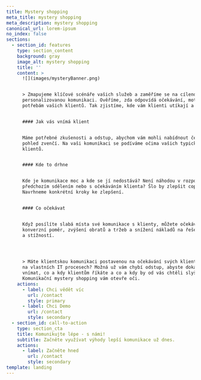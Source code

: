 ```yaml
---
title: Mystery shopping
meta_title: mystery shopping
meta_description: mystery shopping
canonical_url: lorem-ipsum
no_index: false
sections:
  - section_id: features
    type: section_content
    background: gray
    image_alt: mystery shopping
    title: ''
    content: >
      ![](images/mysteryBanner.png)


      > Zmapujeme klíčové scénáře vašich služeb a zaměříme se na cílenou,
      personalizovanou komunikaci. Ověříme, zda odpovídá očekávání, motivaci a
      potřebám vašich klientů. Tak zjistíme, kde vám klienti utíkají a proč.


      #### Jak vás vnímá klient


      Máme potřebné zkušenosti a odstup, abychom vám mohli nabídnout čerstvý
      pohled zvenčí. Na vaši komunikaci se podíváme očima vašich typických
      klientů.


      #### Kde to drhne


      Kde je komunikace moc a kde se jí nedostává? Není náhodou v rozporu s
      předchozím sdělením nebo s očekáváním klienta? Šlo by zlepšit copy?
      Navrhneme konkrétní kroky ke zlepšení.


      #### Co očekávat


      Když posílíte slabá místa své komunikace s klienty, můžete očekávat lepší
      konverzní poměr, zvýšení obratů a tržeb a snížení nákladů na řešení dotazů
      a stížností.




      > Máte klientskou komunikaci postavenou na očekávání svých klientů, nebo
      na vlastních IT procesech? Možná už vám chybí odstup, abyste dokázali
      vnímat, co a kdy klientům říkáte a co a kdy by od vás chtěli slyšet.
      Komunikační mystery shopping vám otevře oči.
    actions:
      - label: Chci vědět víc
        url: /contact
        style: primary
      - label: Chci Demo
        url: /contact
        style: secondary
  - section_id: call-to-action
    type: section_cta
    title: Komunikujte lépe - s námi!
    subtitle: Začněte využívat výhody lepší komunikace už dnes.
    actions:
      - label: Začněte hned
        url: /contact
        style: secondary
template: landing
---
```

